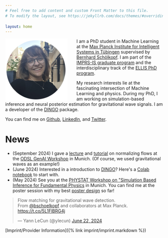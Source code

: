 ```yaml
---
# Feel free to add content and custom Front Matter to this file.
# To modify the layout, see https://jekyllrb.com/docs/themes/#overriding-theme-defaults

layout: home
---
```

<img src="assets/photo_website_new.jpeg" width="200" style="float: left; margin-right: 2em;">

I am a PhD student in Machine Learning at the [Max Planck Institute for Intelligent Systems in Tübingen](https://is.mpg.de) supervised by [Bernhard Schölkopf](https://is.mpg.de/~bs). I am part of the [IMPRS-IS graduate program](https://imprs.is.mpg.de/scholars) and the interdisciplinary track of the [ELLIS PhD program](https://ellis.eu/phd-postdoc).

My research interests lie at the fascinating intersection of Machine Learning  and physics. During my PhD, I am working on simulation-based inference and neural posterior estimation for gravitational wave signals. I am a developer of the [DINGO](https://dingo-gw.readthedocs.io/en/latest/index.html) package.

You can find me on [Github](https://github.com/annalena-k), [LinkedIn](https://de.linkedin.com/in/annalena-kofler-0baa39190), and [Twitter](https://twitter.com/AnnalenaKofler).


# News
* (September 2024) I gave a [lecture](https://github.com/annalena-k/presentations-posters-and-other-fun-things/blob/main/2024/20240913_Lecture_Normalizing_flows_genAI_workshop_munich.pdf) and [tutorial](https://github.com/odsl-team/genAI-Days) on normalizing flows at the [ODSL GenAI Workshop](https://indico.ph.tum.de/event/7722/) in Munich. (Of course, we used gravitational waves as an example!) 
* (June 2024) Interested in a introduction to [DINGO](https://dingo-gw.readthedocs.io/en/latest/index.html)? Here's a [Colab notebook](https://github.com/annalena-k/tutorial-dingo-introduction) to start with.
* (May 2024) See you at the [PHYSTAT Workshop on "Simulation Based Inference for Fundamental Physics](https://indico.cern.ch/event/1355601/) in Munich. You can find me at the poster session with my best [poster design](https://github.com/annalena-k/presentations-posters-and-other-fun-things/blob/main/2024/20240516_Poster_SBI_Workshop_Munich.pdf) so far!


<blockquote class="twitter-tweet"><p lang="en" dir="ltr">Flow matching for gravitational wave detection.<br>From <a href="https://twitter.com/bschoelkopf?ref_src=twsrc%5Etfw">@bschoelkopf</a> and collaborators at Max Planck. <a href="https://t.co/5L1FlBRG4j">https://t.co/5L1FlBRG4j</a></p>&mdash; Yann LeCun (@ylecun) <a href="https://twitter.com/ylecun/status/1804644695391224065?ref_src=twsrc%5Etfw">June 22, 2024</a></blockquote> <script async src="https://platform.twitter.com/widgets.js" charset="utf-8"></script>


[Imprint/Provider Information]({% link imprint/imprint.markdown %})
